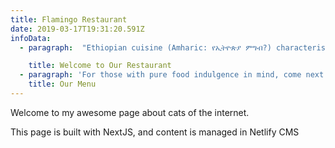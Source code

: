 ```yaml
---
title: Flamingo Restaurant
date: 2019-03-17T19:31:20.591Z
infoData:
  - paragraph:  "Ethiopian cuisine (Amharic: የኢትዮጵያ ምግብ?) characteristically consists of vegetable and often very spicy meat dishes. This is usually in the form of wat, a thick stew, served atop injera, a large sourdough flatbread, which is about 50 centimeters (20 inches) in diameter and made out of fermented teff flour. Ethiopians eat exclusively with their right hands, using pieces of injera to pick up bites of entrées and side dishes. The cuisine is one of the world’s healthiest and most flavorful, not to mention most photogenic. Ethiopians are rightly proud of their culture and take pains to preserve traditional food ways..."

    title: Welcome to Our Restaurant
  - paragraph: 'For those with pure food indulgence in mind, come next door and sate your desires with our ever changing internationally and seasonally inspired small plates. We love food, lots of different food, just like you.'
    title: Our Menu
---
```

Welcome to my awesome page about cats of the internet.

This page is built with NextJS, and content is managed in Netlify CMS